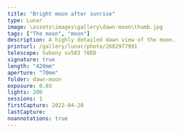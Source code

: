 ```yaml
---
title: "Bright moon after sunrise"
type: Lunar
image: \assets\images\gallery\dawn-moon\thumb.jpg
tags: ["The moon", "moon"]
description: A highly detailed dawn view of the moon.
printurl: /gallery/lunar/photo/2682977991
telescope: Svbony sv503 70ED
signature: true
length: "420mm"
aperture: "70mm"
folder: dawn-moon
exposure: 0.03
lights: 200
sessions: 1
firstCapture: 2022-04-20
lastCapture:
noannotations: true
---
```

